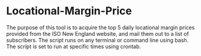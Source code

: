 # Locational-Margin-Price

The purpose of this tool is to acquire the top 5 daily locational margin prices provided from the ISO New England website, and mail them out to a list of subscribers. The script runs on any terminal or command line using bash. The script is set to run at specific times using crontab.

